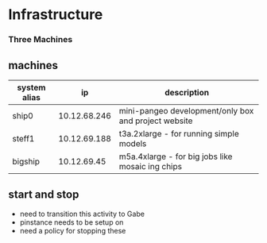 # Infrastructure

### Three Machines

## machines

| system alias | ip  | description |
| ------ |-- | ----------- |
| ship0   | 10.12.68.246  | mini-pangeo development/only box and project website |
| steff1 | 10.12.69.188 |  t3a.2xlarge - for running simple models |
| bigship    |10.12.69.45 |  m5a.4xlarge - for big jobs like mosaic ing chips |

## start and stop

- need to transition this activity to Gabe
- pinstance needs to be setup on 
- need a policy for stopping these

